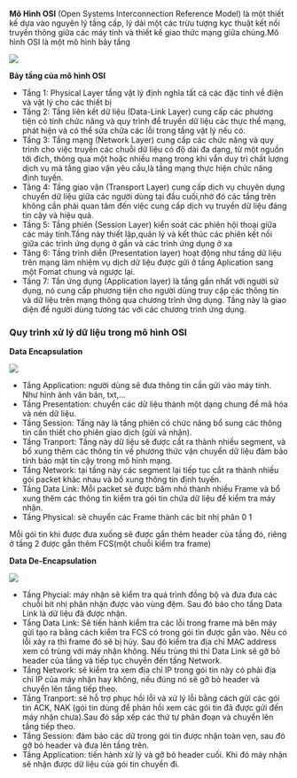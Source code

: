 **Mô Hình OSI** (Open Systems Interconnection Reference Model) là một thiết kế dựa vào nguyên lý tầng cấp, lý dải một các trừu tượng kyc thuật kết nối truyền thông giữa các máy tính và thiết kế giao thức mạng giữa chúng.Mô hình OSI là một mô hình bảy tầng

<img src="https://upload.wikimedia.org/wikipedia/commons/thumb/8/8d/OSI_Model_v1.svg/476px-OSI_Model_v1.svg.png">

**Bảy tầng của mô hình OSI**
- Tầng 1: Physical Layer tầng vật lý định nghĩa tất cả các đặc tính về điện và vật lý cho các thiết bị
- Tầng 2: Tầng liên kết dữ liệu (Data-Link Layer) cung cấp các phương tiện có tính chức năng và quy trình để truyền dữ liệu các thực thể mạng, phát hiện và có thể sửa chữa các lỗi trong tầng vật lý nếu có.
- Tầng 3: Tầng mạng (Network Layer) cung cấp các chức năng và quy trình cho việc truyền các chuỗi dữ liệu  có độ dài đa dạng, từ một nguồn tới đích, thông qua một hoặc nhiều mạng trong khi vẫn duy trì chất lượng dịch vụ mà tầng giao vận yêu cầu,là tầng mạng thực hiện chức năng định tuyến.
- Tâng 4: Tầng giao vận (Transport Layer) cung cấp dịch vụ chuyên dụng chuyển dữ liệu giữa các người dùng tại đầu cuối,nhờ đó các tầng trên không cần phải quan tâm đến việc cung cấp dịch vụ truyền dữ liệu đáng tin cậy và hiệu quả.
- Tầng 5: Tầng phiên (Session Layer) kiển soát các phiên hội thoại giữa các máy tính.Tầng này thiết lập,quản lý và kết thúc các phiên kết nối giữa các trình ứng dụng ở gần và các trình ứng dụng ở xa
- Tâng 6: Tầng trình diễn (Presentation layer) hoạt động như tầng dữ liệu trên mạng làm nhiệm vụ dịch dữ liệu được gửi ở tầng Aplication sang một Fomat chung và ngược lại.
- Tầng 7: Tần ứng dụng (Application layer) là tầng gần nhất với người sử dụng, nó cung cấp phương tiện cho người dùng truy cập các thông tin và dữ liệu trên mạng  thông qua chương trình ứng dụng. Tầng này là giao diện để người dùng tương tác với các chương trình ứng dụng.

### Quy trình xử lý dữ liệu trong mô hình OSI

**Data Encapsulation**

<img src="https://i.imgur.com/mTY15UQ.png">

- Tầng Application: người dùng sẽ đưa thông tin cần gửi vào máy tính. Như hình ảnh văn bản, txt,...
- Tầng Presentation: chuyển các dữ liệu thành một dạng chung để mã hóa và nén dữ liệu.
- Tầng Session: Tầng này là tầng phiên có chức năng bổ sung các thông tin cần thiết cho phiên giao dịch (gửi và nhận).
- Tầng Tranport: Tầng này dữ liệu sẽ được cắt ra thành nhiều segment, và bổ xung thêm các thông tin về phương thức vận chuyển dữ liệu đảm bảo tính bảo mật tin cậy trong mô hình mạng.
- Tầng Network: tại tầng này các segment lại tiếp tục cắt ra thành nhiều gói packet khác nhau và bổ xung thông tin định tuyến.
- Tầng Data Link: Mỗi packet sẽ được băm nhỏ thành nhiều Frame và bổ xung thêm các thông tin kiểm tra gói tin chứa dữ liệu để kiểm tra máy nhận.
- Tầng Physical: sẽ chuyển các Frame thành các bit nhị phân 0 1 

Mỗi gói tin khi được đưa xuống sẽ được gắn thêm header của tầng đó, riêng ở tầng 2 được gắn thêm FCS(một chuỗi kiểm tra frame)

**Data De-Encapsulation**

<img src="https://i.imgur.com/GXKBpZn.png">

- Tầng Phycial: máy nhận sẽ kiểm tra quá trình đồng bộ và đưa  đưa các chuỗi bit nhị phân nhận được vào vùng đệm. Sau đó báo cho tầng Data Link là dữ liệu đã được nhận.
- Tầng Data Link: Sẽ tiến hành kiểm tra các lỗi trong frame mà bên máy gửi tạo ra bằng cách kiểm tra FCS có trong gói tin được gắn vào. Nếu có lỗi xảy ra  thì frame đó sẽ bị hủy. Sau đó kiểm tra địa chỉ MAC address xem có trùng với máy nhận không. Nếu trùng thì thì Data Link sẽ gỡ bỏ header của tầng và tiếp tục chuyển đến  tầng Network.
- Tầng Network: sẽ kiểm tra xem địa chỉ IP trong gói tin này có phải địa chỉ IP của máy nhận hay không, nếu đúng nó sẽ gỡ bỏ header và chuyển lên tầng tiếp theo.
- Tầng Tranport:  sẽ hỗ trợ phục hồi lỗi và xử lý lỗi bằng cách gửi các gói tin ACK, NAK (gói tin dùng để phản hồi xem các gói tin đã được gửi đến máy nhận chưa).Sau đó sắp xếp các thứ tự phân đoạn và chuyển lên tầng tiếp theo.
- Tầng Session: đảm bảo các dữ trong gói tin được nhận toàn vẹn, sau đó gỡ bỏ header và đưa lên tầng trên.
- Tầng Application: tiến hành xử lý và gỡ bỏ header cuối. Khi đó máy nhận sẽ nhận được dữ liệu của gói tin chuyền đi.
